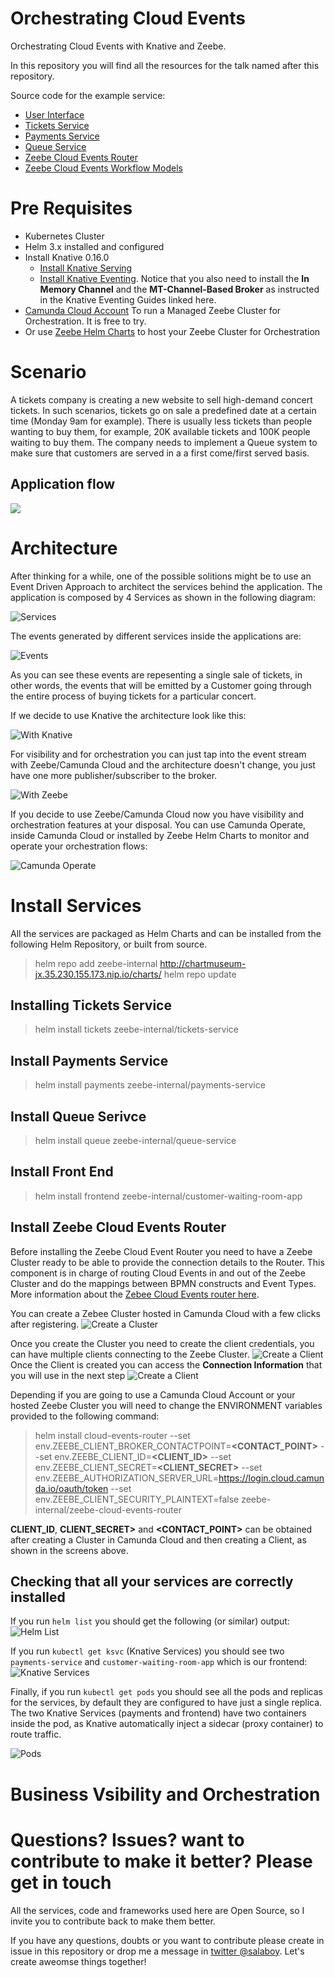 # Orchestrating Cloud Events

Orchestrating Cloud Events with Knative and Zeebe.

In this repository you will find all the resources for the talk named after this repository.

Source code for the example service:
- [User Interface](https://github.com/salaboy/customer-waiting-room-app)
- [Tickets Service](https://github.com/salaboy/tickets-service/)
- [Payments Service](https://github.com/salaboy/payments-service/)
- [Queue Service](https://github.com/salaboy/queue-service/)
- [Zeebe Cloud Events Router](https://github.com/zeebe-io/zeebe-cloud-events-router)
- [Zeebe Cloud Events Workflow Models](https://github.com/salaboy/zeebe-cloud-events-examples)

# Pre Requisites

- Kubernetes Cluster
- Helm 3.x installed and configured
- Install Knative 0.16.0
  - [Install Knative Serving](https://knative.dev/docs/install/any-kubernetes-cluster/#installing-the-serving-component)
  - [Install Knative Eventing](https://knative.dev/docs/install/any-kubernetes-cluster/#installing-the-eventing-component). Notice that you also need to install the **In Memory Channel** and the **MT-Channel-Based Broker** as instructed in the Knative Eventing Guides linked here. 
- [Camunda Cloud Account](https://camunda.com/products/cloud/) To run a Managed Zeebe Cluster for Orchestration. It is free to try. 
- Or use [Zeebe Helm Charts](http://helm.zeebe.io) to host your Zeebe Cluster for Orchestration
  
  
# Scenario
A tickets company is creating a new website to sell high-demand concert tickets. In such scenarios, tickets go on sale a predefined date at a certain time (Monday 9am for example). There is usually less tickets than people wanting to buy them, for example, 20K available tickets and 100K people waiting to buy them. 
The company needs to implement a Queue system to make sure that customers are served in a a first come/first served basis. 

## Application flow
[![](http://img.youtube.com/vi/AIuPtyM2cX8/0.jpg)](http://www.youtube.com/watch?v=AIuPtyM2cX8 "Application Flow")



# Architecture
After thinking for a while, one of the possible solitions might be to use an Event Driven Approach to architect the services behind the application. 
The application is composed by 4 Services as shown in the following diagram:

![Services](imgs/tickets-service-events.png)

The events generated by different services inside the applications are: 

![Events](imgs/tickets-events.png)

As you can see these events are repesenting a single sale of tickets, in other words, the events that will be emitted by a Customer going through the entire process of buying tickets for a particular concert. 

If we decide to use Knative the architecture look like this: 

![With Knative](imgs/tickets-service-knative.png)

For visibility and for orchestration you can just tap into the event stream with Zeebe/Camunda Cloud and the architecture doesn't change, you just have one more publisher/subscriber to the broker. 

![With Zeebe](imgs/tickets-service-knative-zeebe.png)

If you decide to use Zeebe/Camunda Cloud now you have visibility and orchestration features at your disposal. You can use Camunda Operate, inside Camunda Cloud or installed by Zeebe Helm Charts to monitor and operate your orchestration flows:

![Camunda Operate](imgs/camunda-operate.png)


# Install Services
All the services are packaged as Helm Charts and can be installed from the following Helm Repository, or built from source. 

> helm repo add zeebe-internal http://chartmuseum-jx.35.230.155.173.nip.io/charts/
> helm repo update

## Installing Tickets Service

> helm install tickets zeebe-internal/tickets-service

## Install Payments Service
> helm install payments zeebe-internal/payments-service

## Install Queue Serivce 

> helm install queue zeebe-internal/queue-service

## Install Front End

> helm install frontend zeebe-internal/customer-waiting-room-app

## Install Zeebe Cloud Events Router

Before installing the Zeebe Cloud Event Router you need to have a Zeebe Cluster ready to be able to provide the connection details to the Router. 
This component is in charge of routing Cloud Events in and out of the Zeebe Cluster and do the mappings between BPMN constructs and Event Types. More information about the [Zebee Cloud Events router here](https://salaboy.com/2020/05/18/orchestrating-cloud-events-with-zeebe/).

You can create a Zebee Cluster hosted in Camunda Cloud with a few clicks after registering. 
![Create a Cluster](imgs/create-cluster.png)

Once you create the Cluster you need to create the client credentials, you can have multiple clients connecting to the Zeebe Cluster. 
![Create a Client](imgs/create-client.png)
Once the Client is created you can access the **Connection Information** that you will use in the next step
![Create a Client](imgs/connection-information.png)

Depending if you are going to use a Camunda Cloud Account or your hosted Zeebe Cluster you will need to change the ENVIRONMENT variables provided to the following command: 

> helm install cloud-events-router --set env.ZEEBE_CLIENT_BROKER_CONTACTPOINT=**<CONTACT_POINT>** --set env.ZEEBE_CLIENT_ID=**<CLIENT_ID>** --set env.ZEEBE_CLIENT_SECRET=**<CLIENT_SECRET>** --set env.ZEEBE_AUTHORIZATION_SERVER_URL=https://login.cloud.camunda.io/oauth/token --set env.ZEEBE_CLIENT_SECURITY_PLAINTEXT=false zeebe-internal/zeebe-cloud-events-router

**CLIENT_ID**, **CLIENT_SECRET>** and **<CONTACT_POINT>** can be obtained after creating a Cluster in Camunda Cloud and then creating a Client, as shown in the  screens above. 

## Checking that all your services are correctly installed

If you run `helm list` you should get the following (or similar) output:
![Helm List](imgs/helm-list.png)

If you run `kubectl get ksvc` (Knative Services) you should see two `payments-service` and `customer-waiting-room-app` which is our frontend:
![Knative Services](imgs/kubectl-get-ksvc.png)

Finally, if you run `kubectl get pods` you should see all the pods and replicas for the services, by default they are configured to have just a single replica. The two Knative Services (payments and frontend) have two containers inside the pod, as Knative automatically inject a sidecar (proxy container) to route traffic.

![Pods](imgs/kubectl-get-pods.png)

# Business Vsibility and Orchestration

<ADD VIDEO HERE>


# Questions? Issues? want to contribute to make it better?  Please get in touch

All the services, code and frameworks used here are Open Source, so I invite you to contribute back to make them better. 

If you have any questions, doubts or you want to contribute please create in issue in this repository or drop me a message in [twitter @salaboy](http://twitter.com/salaboy). Let's create aweomse things together! 


